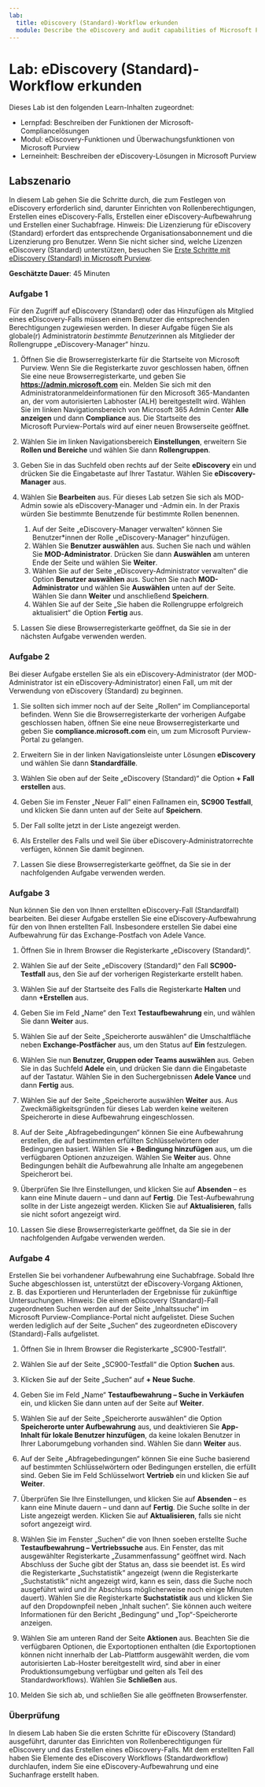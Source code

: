 ```yaml
---
lab:
  title: eDiscovery (Standard)-Workflow erkunden
  module: Describe the eDiscovery and audit capabilities of Microsoft Purview
---
```


# Lab: eDiscovery (Standard)-Workflow erkunden

Dieses Lab ist den folgenden Learn-Inhalten zugeordnet:

- Lernpfad: Beschreiben der Funktionen der Microsoft-Compliancelösungen
- Modul: eDiscovery-Funktionen und Überwachungsfunktionen von Microsoft Purview
- Lerneinheit: Beschreiben der eDiscovery-Lösungen in Microsoft Purview

## Labszenario

In diesem Lab gehen Sie die Schritte durch, die zum Festlegen von eDiscovery erforderlich sind, darunter Einrichten von Rollenberechtigungen, Erstellen eines eDiscovery-Falls, Erstellen einer eDiscovery-Aufbewahrung und Erstellen einer Suchabfrage.  Hinweis: Die Lizenzierung für eDiscovery (Standard) erfordert das entsprechende Organisationsabonnement und die Lizenzierung pro Benutzer. Wenn Sie nicht sicher sind, welche Lizenzen eDiscovery (Standard) unterstützen, besuchen Sie [Erste Schritte mit eDiscovery (Standard) in Microsoft Purview](https://docs.microsoft.com/microsoft-365/compliance/get-started-core-ediscovery?view=o365-worldwide).

**Geschätzte Dauer**: 45 Minuten

### Aufgabe 1

Für den Zugriff auf eDiscovery (Standard) oder das Hinzufügen als Mitglied eines eDiscovery-Falls müssen einem Benutzer die entsprechenden Berechtigungen zugewiesen werden. In dieser Aufgabe fügen Sie als globale(r) Administrator*in bestimmte Benutzer*innen als Mitglieder der Rollengruppe „eDiscovery-Manager“ hinzu.

1. Öffnen Sie die Browserregisterkarte für die Startseite von Microsoft Purview.  Wenn Sie die Registerkarte zuvor geschlossen haben, öffnen Sie eine neue Browserregisterkarte, und geben Sie **https://admin.microsoft.com** ein. Melden Sie sich mit den Administratoranmeldeinformationen für den Microsoft 365-Mandanten an, der vom autorisierten Labhoster (ALH) bereitgestellt wird. Wählen Sie im linken Navigationsbereich von Microsoft 365 Admin Center **Alle anzeigen** und dann **Compliance** aus.  Die Startseite des Microsoft Purview-Portals wird auf einer neuen Browserseite geöffnet.  

1. Wählen Sie im linken Navigationsbereich **Einstellungen**, erweitern Sie **Rollen und Bereiche** und wählen Sie dann **Rollengruppen**.

1. Geben Sie in das Suchfeld oben rechts auf der Seite **eDiscovery** ein und drücken Sie die Eingabetaste auf Ihrer Tastatur.  Wählen Sie **eDiscovery-Manager** aus.

1. Wählen Sie **Bearbeiten** aus. Für dieses Lab setzen Sie sich als MOD-Admin sowie als eDiscovery-Manager und -Admin ein.  In der Praxis würden Sie bestimmte Benutzende für bestimmte Rollen benennen.
    1. Auf der Seite „eDiscovery-Manager verwalten“ können Sie Benutzer*innen der Rolle „eDiscovery-Manager“ hinzufügen.
    1. Wählen Sie **Benutzer auswählen** aus. Suchen Sie nach und wählen Sie **MOD-Administrator**. Drücken Sie dann **Auswählen** am unteren Ende der Seite und wählen Sie **Weiter**.
    1. Wählen Sie auf der Seite „eDiscovery-Administrator verwalten“ die Option **Benutzer auswählen** aus. Suchen Sie nach **MOD-Administrator** und wählen Sie **Auswählen** unten auf der Seite. Wählen Sie dann **Weiter** und anschließend **Speichern**.
    1. Wählen Sie auf der Seite „Sie haben die Rollengruppe erfolgreich aktualisiert“ die Option **Fertig** aus.

1. Lassen Sie diese Browserregisterkarte geöffnet, da Sie sie in der nächsten Aufgabe verwenden werden.

### Aufgabe 2

Bei dieser Aufgabe erstellen Sie als ein eDiscovery-Administrator (der MOD-Administrator ist ein eDiscovery-Administrator) einen Fall, um mit der Verwendung von eDiscovery (Standard) zu beginnen.

1. Sie sollten sich immer noch auf der Seite „Rollen“ im Complianceportal befinden. Wenn Sie die Browserregisterkarte der vorherigen Aufgabe geschlossen haben, öffnen Sie eine neue Browserregisterkarte und geben Sie **compliance.microsoft.com** ein, um zum Microsoft Purview-Portal zu gelangen.

1. Erweitern Sie in der linken Navigationsleiste unter Lösungen **eDiscovery** und wählen Sie dann **Standardfälle**.

1. Wählen Sie oben auf der Seite „eDiscovery (Standard)“ die Option **+ Fall erstellen** aus.

1. Geben Sie im Fenster „Neuer Fall“ einen Fallnamen ein, **SC900 Testfall**, und klicken Sie dann unten auf der Seite auf **Speichern**.

1. Der Fall sollte jetzt in der Liste angezeigt werden.

1. Als Ersteller des Falls und weil Sie über eDiscovery-Administratorrechte verfügen, können Sie damit beginnen.  

1. Lassen Sie diese Browserregisterkarte geöffnet, da Sie sie in der nachfolgenden Aufgabe verwenden werden.

### Aufgabe 3

Nun können Sie den von Ihnen erstellten eDiscovery-Fall (Standardfall) bearbeiten.  Bei dieser Aufgabe erstellen Sie eine eDiscovery-Aufbewahrung für den von Ihnen erstellten Fall.  Insbesondere erstellen Sie dabei eine Aufbewahrung für das Exchange-Postfach von Adele Vance.

1. Öffnen Sie in Ihrem Browser die Registerkarte „eDiscovery (Standard)“.

1. Wählen Sie auf der Seite „eDiscovery (Standard)“ den Fall **SC900-Testfall** aus, den Sie auf der vorherigen Registerkarte erstellt haben.

1. Wählen Sie auf der Startseite des Falls die Registerkarte **Halten** und dann **+Erstellen** aus.

1. Geben Sie im Feld „Name“ den Text **Testaufbewahrung** ein, und wählen Sie dann **Weiter** aus.

1. Wählen Sie auf der Seite „Speicherorte auswählen“ die Umschaltfläche neben **Exchange-Postfächer** aus, um den Status auf **Ein** festzulegen.  

1. Wählen Sie nun **Benutzer, Gruppen oder Teams auswählen** aus.  Geben Sie in das Suchfeld **Adele** ein, und drücken Sie dann die Eingabetaste auf der Tastatur. Wählen Sie in den Suchergebnissen **Adele Vance** und dann **Fertig** aus.

1. Wählen Sie auf der Seite „Speicherorte auswählen **Weiter** aus.  Aus Zweckmäßigkeitsgründen für dieses Lab werden keine weiteren Speicherorte in diese Aufbewahrung eingeschlossen.

1. Auf der Seite „Abfragebedingungen“ können Sie eine Aufbewahrung erstellen, die auf bestimmten erfüllten Schlüsselwörtern oder Bedingungen basiert. Wählen Sie **+ Bedingung hinzufügen** aus, um die verfügbaren Optionen anzuzeigen.  Wählen Sie **Weiter** aus. Ohne Bedingungen behält die Aufbewahrung alle Inhalte am angegebenen Speicherort bei.

1. Überprüfen Sie Ihre Einstellungen, und klicken Sie auf **Absenden** – es kann eine Minute dauern – und dann auf **Fertig**.  Die Test-Aufbewahrung sollte in der Liste angezeigt werden.  Klicken Sie auf **Aktualisieren**, falls sie nicht sofort angezeigt wird.

1. Lassen Sie diese Browserregisterkarte geöffnet, da Sie sie in der nachfolgenden Aufgabe verwenden werden.

### Aufgabe 4

Erstellen Sie bei vorhandener Aufbewahrung eine Suchabfrage.  Sobald Ihre Suche abgeschlossen ist, unterstützt der eDiscovery-Vorgang Aktionen, z. B. das Exportieren und Herunterladen der Ergebnisse für zukünftige Untersuchungen.   Hinweis: Die einem eDiscovery (Standard)-Fall zugeordneten Suchen werden auf der Seite „Inhaltssuche“ im Microsoft Purview-Compliance-Portal nicht aufgelistet. Diese Suchen werden lediglich auf der Seite „Suchen“ des zugeordneten eDiscovery (Standard)-Falls aufgelistet.

1. Öffnen Sie in Ihrem Browser die Registerkarte „SC900-Testfall“.

1. Wählen Sie auf der Seite „SC900-Testfall“ die Option **Suchen** aus.

1. Klicken Sie auf der Seite „Suchen“ auf **+ Neue Suche**.

1. Geben Sie im Feld „Name“ **Testaufbewahrung – Suche in Verkäufen** ein, und klicken Sie dann unten auf der Seite auf **Weiter**.

1. Wählen Sie auf der Seite „Speicherorte auswählen“ die Option **Speicherorte unter Aufbewahrung** aus, und deaktivieren Sie **App-Inhalt für lokale Benutzer hinzufügen**, da keine lokalen Benutzer in Ihrer Laborumgebung vorhanden sind. Wählen Sie dann **Weiter** aus.

1. Auf der Seite „Abfragebedingungen“ können Sie eine Suche basierend auf bestimmten Schlüsselwörtern oder Bedingungen erstellen, die erfüllt sind. Geben Sie im Feld Schlüsselwort **Vertrieb** ein und klicken Sie auf **Weiter**.

1. Überprüfen Sie Ihre Einstellungen, und klicken Sie auf **Absenden** – es kann eine Minute dauern – und dann auf **Fertig**.  Die Suche sollte in der Liste angezeigt werden.  Klicken Sie auf **Aktualisieren**, falls sie nicht sofort angezeigt wird.

1. Wählen Sie im Fenster „Suchen“ die von Ihnen soeben erstellte Suche **Testaufbewahrung – Vertriebssuche** aus.  Ein Fenster, das mit ausgewählter Registerkarte „Zusammenfassung“ geöffnet wird.  Nach Abschluss der Suche gibt der Status an, dass sie beendet ist.  Es wird die Registerkarte „Suchstatistik“ angezeigt (wenn die Registerkarte „Suchstatistik“ nicht angezeigt wird, kann es sein, dass die Suche noch ausgeführt wird und ihr Abschluss möglicherweise noch einige Minuten dauert).  Wählen Sie die Registerkarte **Suchstatistik** aus und klicken Sie auf den Dropdownpfeil neben „Inhalt suchen“.  Sie können auch weitere Informationen für den Bericht „Bedingung“ und „Top“-Speicherorte anzeigen.  

1. Wählen Sie am unteren Rand der Seite **Aktionen** aus.  Beachten Sie die verfügbaren Optionen, die Exportoptionen enthalten (die Exportoptionen können nicht innerhalb der Lab-Plattform ausgewählt werden, die vom autorisierten Lab-Hoster bereitgestellt wird, sind aber in einer Produktionsumgebung verfügbar und gelten als Teil des Standardworkflows). Wählen Sie **Schließen** aus.

1. Melden Sie sich ab, und schließen Sie alle geöffneten Browserfenster.

### Überprüfung

In diesem Lab haben Sie die ersten Schritte für eDiscovery (Standard) ausgeführt, darunter das Einrichten von Rollenberechtigungen für eDiscovery und das Erstellen eines eDiscovery-Falls.  Mit dem erstellten Fall haben Sie Elemente des eDiscovery Workflows (Standardworkflow) durchlaufen, indem Sie eine eDiscovery-Aufbewahrung und eine Suchanfrage erstellt haben.

